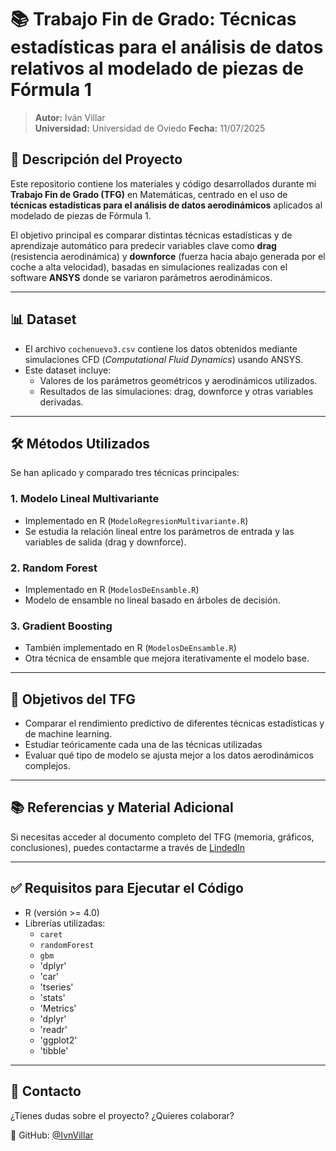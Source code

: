 # 📚 Trabajo Fin de Grado: Técnicas estadísticas para el análisis de datos relativos al modelado de piezas de Fórmula 1

> **Autor:** Iván Villar  
> **Universidad:** Universidad de Oviedo 
> **Fecha:** 11/07/2025

## 🧾 Descripción del Proyecto

Este repositorio contiene los materiales y código desarrollados durante mi **Trabajo Fin de Grado (TFG)** en Matemáticas, centrado en el uso de **técnicas estadísticas para el análisis de datos aerodinámicos** aplicados al modelado de piezas de Fórmula 1.  

El objetivo principal es comparar distintas técnicas estadísticas y de aprendizaje automático para predecir variables clave como **drag** (resistencia aerodinámica) y **downforce** (fuerza hacia abajo generada por el coche a alta velocidad), basadas en simulaciones realizadas con el software **ANSYS** donde se variaron parámetros aerodinámicos.

---

## 📊 Dataset

- El archivo `cochenuevo3.csv` contiene los datos obtenidos mediante simulaciones CFD (*Computational Fluid Dynamics*) usando ANSYS.
- Este dataset incluye:
  - Valores de los parámetros geométricos y aerodinámicos utilizados.
  - Resultados de las simulaciones: drag, downforce y otras variables derivadas.

---

## 🛠️ Métodos Utilizados

Se han aplicado y comparado tres técnicas principales:

### 1. **Modelo Lineal Multivariante**
- Implementado en R (`ModeloRegresionMultivariante.R`)
- Se estudia la relación lineal entre los parámetros de entrada y las variables de salida (drag y downforce).

### 2. **Random Forest**
- Implementado en R (`ModelosDeEnsamble.R`)
- Modelo de ensamble no lineal basado en árboles de decisión.

### 3. **Gradient Boosting**
- También implementado en R (`ModelosDeEnsamble.R`)
- Otra técnica de ensamble que mejora iterativamente el modelo base.

---


## 🎯 Objetivos del TFG

- Comparar el rendimiento predictivo de diferentes técnicas estadísticas y de machine learning.
- Estudiar teóricamente cada una de las técnicas utilizadas
- Evaluar qué tipo de modelo se ajusta mejor a los datos aerodinámicos complejos.

---

## 📚 Referencias y Material Adicional

Si necesitas acceder al documento completo del TFG (memoria, gráficos, conclusiones), puedes contactarme a través de [LindedIn](https://www.linkedin.com/in/ivan-villar-naredo/)

---

## ✅ Requisitos para Ejecutar el Código

- R (versión >= 4.0)
- Librerías utilizadas:
  - `caret`
  - `randomForest`
  - `gbm` 
  - 'dplyr'      
  - 'car'
  - 'tseries'
  - 'stats'
  - 'Metrics'
  - 'dplyr'
  - 'readr'
  - 'ggplot2'
  - 'tibble'     

---

## 🤝 Contacto

¿Tienes dudas sobre el proyecto? ¿Quieres colaborar?

🐙 GitHub: [@IvnVillar](https://github.com/IvnVillar )

